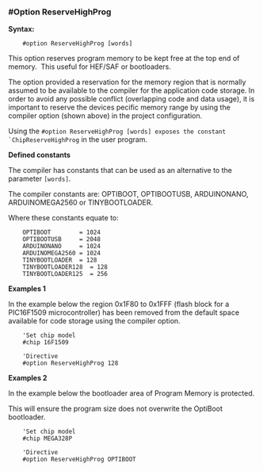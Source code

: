 <div class="section">

<div class="titlepage">

<div>

<div>

### <span id="_option_reservehighprog"></span>\#Option ReserveHighProg

</div>

</div>

</div>

<span class="strong">**Syntax:**</span>

``` screen
    #option ReserveHighProg [words]
```

This option reserves program memory to be kept free at the top end of
memory.  This useful for HEF/SAF or bootloaders.

The option provided a reservation for the memory region that is normally
assumed to be available to the compiler for the application code
storage. In order to avoid any possible conflict (overlapping code and
data usage), it is important to reserve the devices pecific memory range
by using the compiler option (shown above) in the project configuration.

Using the
`` #option ReserveHighProg [words] exposes the constant `ChipReserveHighProg ``
in the user program.

<span class="strong">**Defined constants**</span>

The compiler has constants that can be used as an alternative to the
parameter `[words]`.  

The compiler constants are: OPTIBOOT, OPTIBOOTUSB, ARDUINONANO,
ARDUINOMEGA2560 or TINYBOOTLOADER.

Where these constants equate to:

``` screen
    OPTIBOOT        = 1024
    OPTIBOOTUSB     = 2048
    ARDUINONANO     = 1024
    ARDUINOMEGA2560 = 1024
    TINYBOOTLOADER  = 128
    TINYBOOTLOADER128  = 128
    TINYBOOTLOADER125  = 256
```

<span class="strong">**Examples 1**</span>

In the example below the region 0x1F80 to 0x1FFF (flash block for a
PIC16F1509 microcontroller) has been removed from the default space
available for code storage using the compiler option.

``` screen
    'Set chip model
    #chip 16F1509

    'Directive
    #option ReserveHighProg 128
```

<span class="strong">**Examples 2**</span>

In the example below the bootloader area of Program Memory is protected.

This will ensure the program size does not overwrite the OptiBoot
bootloader.

``` screen
    'Set chip model
    #chip MEGA328P

    'Directive
    #option ReserveHighProg OPTIBOOT
```

</div>
